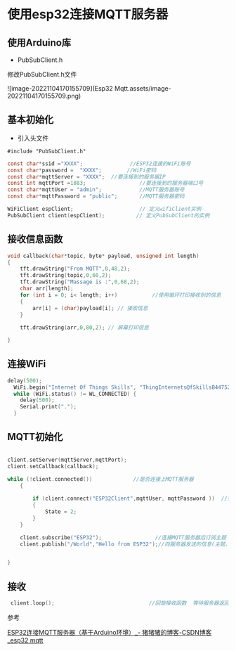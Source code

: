 # 使用esp32连接MQTT服务器

## 使用Arduino库

- PubSubClient.h

修改PubSubClient.h文件

![image-20221104170155709](Esp32  Mqtt.assets/image-20221104170155709.png)

## 基本初始化

- 引入头文件

`#include "PubSubClient.h"`



```c
const char*ssid ="XXXX";               //ESP32连接的WiFi账号
const char*password =  "XXXX";        //WiFi密码
const char*mqttServer = "XXXX";  //要连接到的服务器IP
const int mqttPort =1883;                 //要连接到的服务器端口号
const char*mqttUser = "admin";            //MQTT服务器账号
const char*mqttPassword = "public";       //MQTT服务器密码
```

```c
WiFiClient espClient;                     // 定义wifiClient实例
PubSubClient client(espClient);          // 定义PubSubClient的实例
```

## 接收信息函数

```c
void callback(char*topic, byte* payload, unsigned int length) 
{
    tft.drawString("From MQTT",0,48,2);             
    tft.drawString(topic,0,60,2);               
    tft.drawString("Massage is :",0,68,2);            
    char arr[length];
    for (int i = 0; i< length; i++)           //使用循环打印接收到的信息
    {
        arr[i] = (char)payload[i]; // 接收信息
    }
    
    tft.drawString(arr,0,80,2); // 屏幕打印信息

}
```

## 连接WiFi

```c
delay(500);
  WiFi.begin("Internet Of Things Skills", "ThingInternets@fSkillsB44752");
  while (WiFi.status() != WL_CONNECTED) {
    delay(500);
    Serial.print(".");
  }
```

## MQTT初始化

```c

client.setServer(mqttServer,mqttPort);
client.setCallback(callback); 

while (!client.connected())             //是否连接上MQTT服务器
    {
            
        if (client.connect("ESP32Client",mqttUser, mqttPassword ))  //如果服务器连接成功
        {
            State = 2;
        }
    }

    client.subscribe("ESP32");                 //连接MQTT服务器后订阅主题
    client.publish("/World","Hello from ESP32");//向服务器发送的信息(主题，内容)


}
```

## 接收

```c
 client.loop();                              //回旋接收函数  等待服务器返回的数据
```

参考

[ESP32连接MQTT服务器（基于Arduino环境）_- 猪猪猪的博客-CSDN博客_esp32 mqtt](https://blog.csdn.net/zhuweiyaa/article/details/104780096)